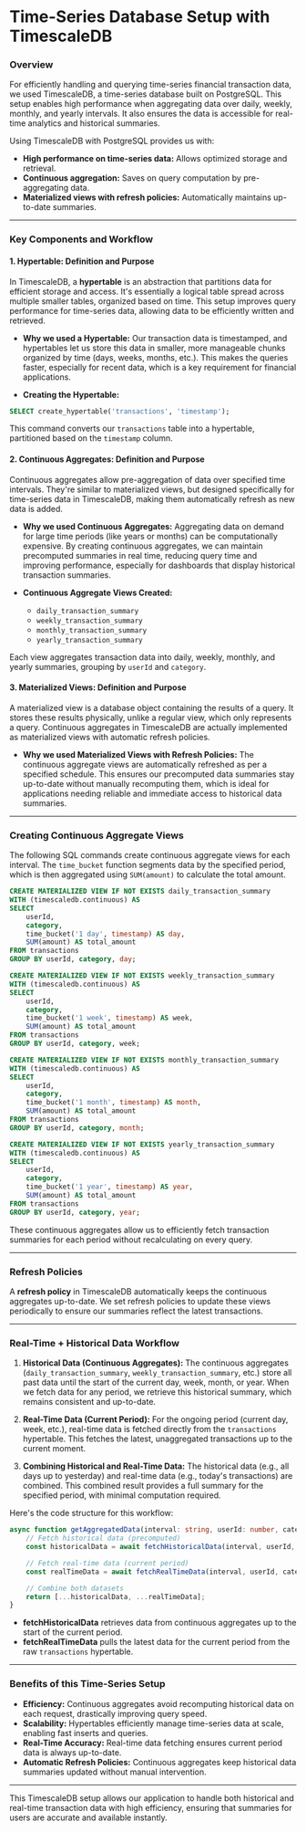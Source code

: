 # Time-Series Database Setup with TimescaleDB

### Overview

For efficiently handling and querying time-series financial transaction data, we used TimescaleDB, a time-series database built on PostgreSQL. This setup enables high performance when aggregating data over daily, weekly, monthly, and yearly intervals. It also ensures the data is accessible for real-time analytics and historical summaries.

Using TimescaleDB with PostgreSQL provides us with:

-   **High performance on time-series data:** Allows optimized storage and retrieval.
-   **Continuous aggregation:** Saves on query computation by pre-aggregating data.
-   **Materialized views with refresh policies:** Automatically maintains up-to-date summaries.

---

### Key Components and Workflow

#### 1. Hypertable: Definition and Purpose

In TimescaleDB, a **hypertable** is an abstraction that partitions data for efficient storage and access. It's essentially a logical table spread across multiple smaller tables, organized based on time. This setup improves query performance for time-series data, allowing data to be efficiently written and retrieved.

-   **Why we used a Hypertable:** Our transaction data is timestamped, and hypertables let us store this data in smaller, more manageable chunks organized by time (days, weeks, months, etc.). This makes the queries faster, especially for recent data, which is a key requirement for financial applications.

-   **Creating the Hypertable:**

```sql
SELECT create_hypertable('transactions', 'timestamp');
```

This command converts our `transactions` table into a hypertable, partitioned based on the `timestamp` column.

#### 2. Continuous Aggregates: Definition and Purpose

Continuous aggregates allow pre-aggregation of data over specified time intervals. They're similar to materialized views, but designed specifically for time-series data in TimescaleDB, making them automatically refresh as new data is added.

-   **Why we used Continuous Aggregates:** Aggregating data on demand for large time periods (like years or months) can be computationally expensive. By creating continuous aggregates, we can maintain precomputed summaries in real time, reducing query time and improving performance, especially for dashboards that display historical transaction summaries.

-   **Continuous Aggregate Views Created:**
    -   `daily_transaction_summary`
    -   `weekly_transaction_summary`
    -   `monthly_transaction_summary`
    -   `yearly_transaction_summary`

Each view aggregates transaction data into daily, weekly, monthly, and yearly summaries, grouping by `userId` and `category`.

#### 3. Materialized Views: Definition and Purpose

A materialized view is a database object containing the results of a query. It stores these results physically, unlike a regular view, which only represents a query. Continuous aggregates in TimescaleDB are actually implemented as materialized views with automatic refresh policies.

-   **Why we used Materialized Views with Refresh Policies:** The continuous aggregate views are automatically refreshed as per a specified schedule. This ensures our precomputed data summaries stay up-to-date without manually recomputing them, which is ideal for applications needing reliable and immediate access to historical data summaries.

---

### Creating Continuous Aggregate Views

The following SQL commands create continuous aggregate views for each interval. The `time_bucket` function segments data by the specified period, which is then aggregated using `SUM(amount)` to calculate the total amount.

```sql
CREATE MATERIALIZED VIEW IF NOT EXISTS daily_transaction_summary
WITH (timescaledb.continuous) AS
SELECT
    userId,
    category,
    time_bucket('1 day', timestamp) AS day,
    SUM(amount) AS total_amount
FROM transactions
GROUP BY userId, category, day;

CREATE MATERIALIZED VIEW IF NOT EXISTS weekly_transaction_summary
WITH (timescaledb.continuous) AS
SELECT
    userId,
    category,
    time_bucket('1 week', timestamp) AS week,
    SUM(amount) AS total_amount
FROM transactions
GROUP BY userId, category, week;

CREATE MATERIALIZED VIEW IF NOT EXISTS monthly_transaction_summary
WITH (timescaledb.continuous) AS
SELECT
    userId,
    category,
    time_bucket('1 month', timestamp) AS month,
    SUM(amount) AS total_amount
FROM transactions
GROUP BY userId, category, month;

CREATE MATERIALIZED VIEW IF NOT EXISTS yearly_transaction_summary
WITH (timescaledb.continuous) AS
SELECT
    userId,
    category,
    time_bucket('1 year', timestamp) AS year,
    SUM(amount) AS total_amount
FROM transactions
GROUP BY userId, category, year;
```

These continuous aggregates allow us to efficiently fetch transaction summaries for each period without recalculating on every query.

---

### Refresh Policies

A **refresh policy** in TimescaleDB automatically keeps the continuous aggregates up-to-date. We set refresh policies to update these views periodically to ensure our summaries reflect the latest transactions.

---

### Real-Time + Historical Data Workflow

1.  **Historical Data (Continuous Aggregates):** The continuous aggregates (`daily_transaction_summary`, `weekly_transaction_summary`, etc.) store all past data until the start of the current day, week, month, or year. When we fetch data for any period, we retrieve this historical summary, which remains consistent and up-to-date.

2.  **Real-Time Data (Current Period):** For the ongoing period (current day, week, etc.), real-time data is fetched directly from the `transactions` hypertable. This fetches the latest, unaggregated transactions up to the current moment.

3.  **Combining Historical and Real-Time Data:** The historical data (e.g., all days up to yesterday) and real-time data (e.g., today's transactions) are combined. This combined result provides a full summary for the specified period, with minimal computation required.

Here's the code structure for this workflow:

```typescript
async function getAggregatedData(interval: string, userId: number, category: string) {
    // Fetch historical data (precomputed)
    const historicalData = await fetchHistoricalData(interval, userId, category);

    // Fetch real-time data (current period)
    const realTimeData = await fetchRealTimeData(interval, userId, category);

    // Combine both datasets
    return [...historicalData, ...realTimeData];
}
```

-   **fetchHistoricalData** retrieves data from continuous aggregates up to the start of the current period.
-   **fetchRealTimeData** pulls the latest data for the current period from the raw `transactions` hypertable.

---

### Benefits of this Time-Series Setup

-   **Efficiency:** Continuous aggregates avoid recomputing historical data on each request, drastically improving query speed.
-   **Scalability:** Hypertables efficiently manage time-series data at scale, enabling fast inserts and queries.
-   **Real-Time Accuracy:** Real-time data fetching ensures current period data is always up-to-date.
-   **Automatic Refresh Policies:** Continuous aggregates keep historical data summaries updated without manual intervention.

---

This TimescaleDB setup allows our application to handle both historical and real-time transaction data with high efficiency, ensuring that summaries for users are accurate and available instantly.
